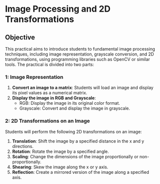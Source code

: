 #  Image Processing and 2D Transformations

## Objective
This practical aims to introduce students to fundamental image processing techniques, including image representation, grayscale conversion, and 2D transformations, using programming libraries such as OpenCV or similar tools. The practical is divided into two parts:

###  1: Image Representation
1. **Convert an image to a matrix**: Students will load an image and display its pixel values as a numerical matrix.
2. **Display the image in RGB and Grayscale**:
   - RGB: Display the image in its original color format.
   - Grayscale: Convert and display the image in grayscale.

### 2: 2D Transformations on an Image
Students will perform the following 2D transformations on an image:
1. **Translation**: Shift the image by a specified distance in the x and y directions.
2. **Rotation**: Rotate the image by a specified angle.
3. **Scaling**: Change the dimensions of the image proportionally or non-proportionally.
4. **Shearing**: Skew the image along the x or y axis.
5. **Reflection**: Create a mirrored version of the image along a specified axis.


